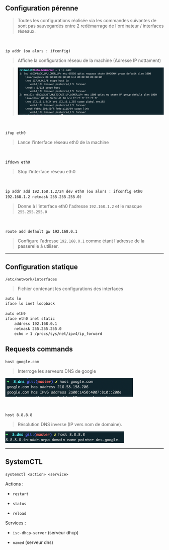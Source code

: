 ## Configuration pérenne

> Toutes les configurations réalisée via les commandes suivantes de sont pas sauvegardés entre 2 redémarrage de l'ordinateur / interfaces réseaux.

</br>

`ip addr (ou alors : ifconfig)` 

> Affiche la configuration réseau de la machine (Adresse IP nottament)

> ![](./assets/2022-01-20-18-39-25-image.png)

</br>

`ifup eth0`

> Lance l'interface réseau eth0 de la machine

</br>

`ifdown eth0`

> Stop l'interface réseau eth0

</br>

`ip addr add 192.168.1.2/24 dev eth0 (ou alors : ifconfig eth0 192.168.1.2 netmask 255.255.255.0)`

> Donne à l'interface eth0 l'adresse `192.168.1.2` et le masque `255.255.255.0`

</br>

`route add default gw 192.168.0.1`

> Configure l'adresse `192.168.0.1` comme étant l'adresse de la passerelle à utiliser.

***

## Configuration statique

`/etc/network/interfaces`

> Fichier contenant les configurations des interfaces

```
auto lo
iface lo inet loopback

auto eth0 
iface eth0 inet static
    address 192.168.0.1
    netmask 255.255.255.0
    echo > 1 /procs/sys/net/ipv4/ip_forward
```

## Requests commands

`host google.com`

> Interroge les serveurs DNS de google

![](./assets/2022-01-20-18-38-15-image.png)

</br>

`host 8.8.8.8`

> Résolution DNS inverse (IP vers nom de domaine).

![](./assets/2022-01-20-18-41-32-image.png)

---

## SystemCTL

`systemctl <action> <service>`

Actions :

- `restart`

- `status`

- `reload`

Services :

- `isc-dhcp-server` (serveur dhcp)

- `named` (serveur dns)
